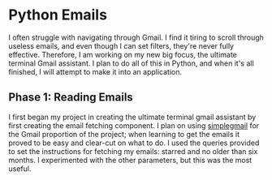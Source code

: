 # Python Emails
I often struggle with navigating through Gmail. I find it tiring to scroll through useless emails, and even though I can set filters, they're never fully effective. Therefore, I am working on my new big focus, the ultimate terminal Gmail assistant. I plan to do all of this in Python, and when it's all finished, I will attempt to make it into an application.

## Phase 1: Reading Emails
I first began my project in creating the ultimate terminal gmail assistant by first creating the email fetching component. I plan on using [simplegmail](https://github.com/jeremyephron/simplegmail/blob/master/simplegmail/query.py) for the Gmail proportion of the project; when learning to get the emails it proved to be easy and clear-cut on what to do. I used the queries provided to set the instructions for fetching my emails: starred and no older than six months. I experimented with the other parameters, but this was the most useful. 

